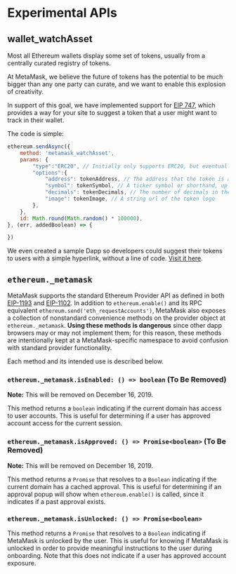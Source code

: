 # Experimental APIs

## wallet_watchAsset

Most all Ethereum wallets display some set of tokens, usually from a centrally curated registry of tokens.

At MetaMask, we believe the future of tokens has the potential to be much bigger than any one party can curate, and we want to enable this explosion of creativity.

In support of this goal, we have implemented support for [EIP 747](https://github.com/estebanmino/EIPs/blob/master/EIPS/eip-747.md), which provides a way for your site to suggest a token that a user might want to track in their wallet.

The code is simple:

```javascript
ethereum.sendAsync({
	method: 'metamask_watchAsset',
	params: {
		"type":"ERC20", // Initially only supports ERC20, but eventually more!
		"options":{
			"address": tokenAddress, // The address that the token is at.
			"symbol": tokenSymbol, // A ticker symbol or shorthand, up to 5 chars.
			"decimals": tokenDecimals, // The number of decimals in the token
			"image": tokenImage, // A string url of the token logo
		},
	},
	id: Math.round(Math.random() * 100000),
}, (err, addedBoolean) => {

})
```

We even created a sample Dapp so developers could suggest their tokens to users with a simple hyperlink, without a line of code. [Visit it here](https://github.com/MetaMask/Add-Token).

## `ethereum._metamask`

MetaMask supports the standard Ethereum Provider API as defined in both [EIP-1193](https://github.com/ethereum/EIPs/blob/master/EIPS/eip-1193.md) and [EIP-1102](https://github.com/ethereum/EIPs/blob/master/EIPS/eip-1102.md). In addition to `ethereum.enable()` and its RPC equivalent `ethereum.send('eth_requestAccounts')`, MetaMask also exposes a collection of nonstandard convenience methods on the provider object at `ethereum._metamask`. **Using these methods is dangerous** since other dapp browsers may or may not implement them; for this reason, these methods are intentionally kept at a MetaMask-specific namespace to avoid confusion with standard provider functionality.

Each method and its intended use is described below.

### `ethereum._metamask.isEnabled: () => boolean` (To Be Removed)

**Note:** This will be removed on December 16, 2019.

This method returns a `boolean` indicating if the current domain has access to user accounts. This is useful for determining if a user has approved account access for the current session.

### `ethereum._metamask.isApproved: () => Promise<boolean>` (To Be Removed)

**Note:** This will be removed on December 16, 2019.

This method returns a `Promise` that resolves to a `Boolean` indicating if the current domain has a cached approval. This is useful for determining if an approval popup will show when `ethereum.enable()` is called, since it indicates if a past approval exists.

### `ethereum._metamask.isUnlocked: () => Promise<boolean>`

This method returns a `Promise` that resolves to a `Boolean` indicating if MetaMask is unlocked by the user. This is useful for knowing if MetaMask is unlocked in order to provide meaningful instructions to the user during onboarding. Note that this does not indicate if a user has approved account exposure.
